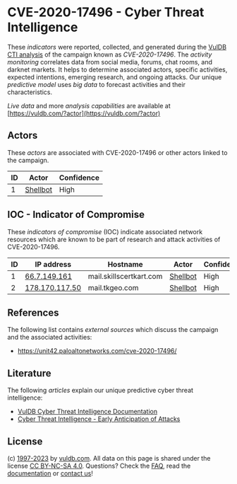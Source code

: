 # CVE-2020-17496 - Cyber Threat Intelligence

These _indicators_ were reported, collected, and generated during the [VulDB CTI analysis](https://vuldb.com/?kb.cti) of the campaign known as _CVE-2020-17496_. The _activity monitoring_ correlates data from social media, forums, chat rooms, and darknet markets. It helps to determine associated actors, specific activities, expected intentions, emerging research, and ongoing attacks. Our unique _predictive model_ uses _big data_ to forecast activities and their characteristics.

_Live data_ and more _analysis capabilities_ are available at [https://vuldb.com/?actor](https://vuldb.com/?actor)

## Actors

These _actors_ are associated with CVE-2020-17496 or other actors linked to the campaign.

ID | Actor | Confidence
-- | ----- | ----------
1 | [Shellbot](https://vuldb.com/?actor.shellbot) | High

## IOC - Indicator of Compromise

These _indicators of compromise_ (IOC) indicate associated network resources which are known to be part of research and attack activities of CVE-2020-17496.

ID | IP address | Hostname | Actor | Confidence
-- | ---------- | -------- | ----- | ----------
1 | [66.7.149.161](https://vuldb.com/?ip.66.7.149.161) | mail.skillscertkart.com | [Shellbot](https://vuldb.com/?actor.shellbot) | High
2 | [178.170.117.50](https://vuldb.com/?ip.178.170.117.50) | mail.tkgeo.com | [Shellbot](https://vuldb.com/?actor.shellbot) | High

## References

The following list contains _external sources_ which discuss the campaign and the associated activities:

* https://unit42.paloaltonetworks.com/cve-2020-17496/

## Literature

The following _articles_ explain our unique predictive cyber threat intelligence:

* [VulDB Cyber Threat Intelligence Documentation](https://vuldb.com/?kb.cti)
* [Cyber Threat Intelligence - Early Anticipation of Attacks](https://www.scip.ch/en/?labs.20201022)

## License

(c) [1997-2023](https://vuldb.com/?kb.changelog) by [vuldb.com](https://vuldb.com/?kb.about). All data on this page is shared under the license [CC BY-NC-SA 4.0](https://creativecommons.org/licenses/by-nc-sa/4.0/). Questions? Check the [FAQ](https://vuldb.com/?kb.faq), read the [documentation](https://vuldb.com/?kb) or [contact us](https://vuldb.com/?contact)!

